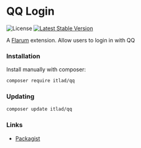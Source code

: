 # QQ Login

![License](https://img.shields.io/badge/license-MIT-blue.svg) [![Latest Stable Version](https://img.shields.io/packagist/v/itlad/qq.svg)](https://packagist.org/packages/itlad/qq)

A [Flarum](http://flarum.org) extension. Allow users to login in with QQ

### Installation

Install manually with composer:

```sh
composer require itlad/qq
```

### Updating

```sh
composer update itlad/qq
```

### Links

- [Packagist](https://packagist.org/packages/itlad/qq)
